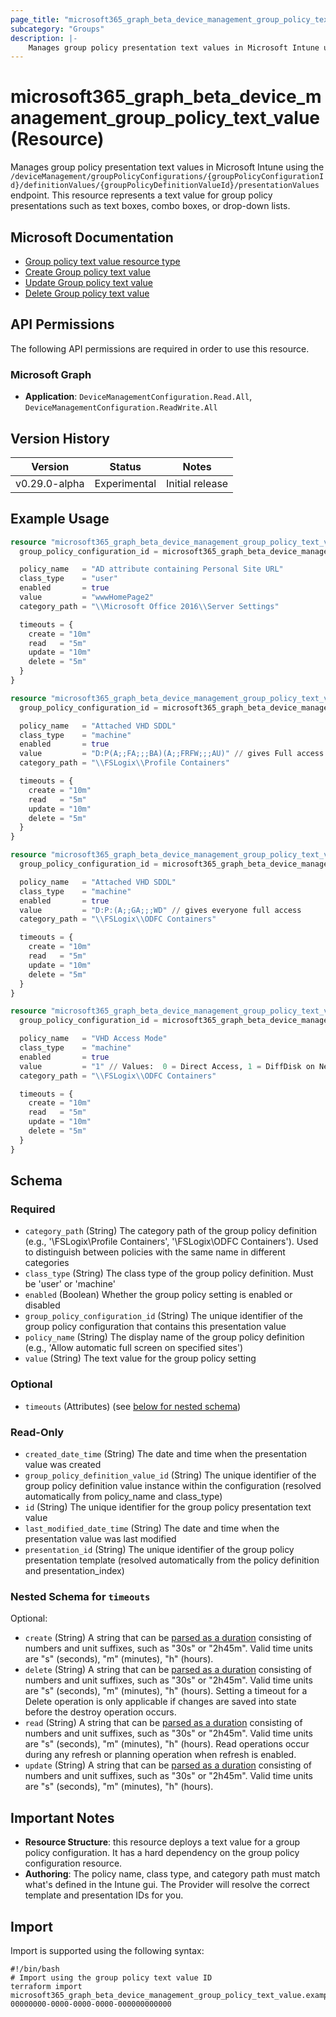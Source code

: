 ```yaml
---
page_title: "microsoft365_graph_beta_device_management_group_policy_text_value Resource - terraform-provider-microsoft365"
subcategory: "Groups"
description: |-
    Manages group policy presentation text values in Microsoft Intune using the /deviceManagement/groupPolicyConfigurations/{groupPolicyConfigurationId}/definitionValues/{groupPolicyDefinitionValueId}/presentationValues endpoint. This resource represents a text value for group policy presentations such as text boxes, combo boxes, or drop-down lists.
---
```


# microsoft365_graph_beta_device_management_group_policy_text_value (Resource)

Manages group policy presentation text values in Microsoft Intune using the `/deviceManagement/groupPolicyConfigurations/{groupPolicyConfigurationId}/definitionValues/{groupPolicyDefinitionValueId}/presentationValues` endpoint. This resource represents a text value for group policy presentations such as text boxes, combo boxes, or drop-down lists.

## Microsoft Documentation

- [Group policy text value resource type](https://learn.microsoft.com/en-us/graph/api/resources/intune-grouppolicy-grouppolicypresentationvaluetext?view=graph-rest-beta)
- [Create Group policy text value](https://learn.microsoft.com/en-us/graph/api/intune-grouppolicy-grouppolicypresentationvaluetext-create?view=graph-rest-beta)
- [Update Group policy text value](https://learn.microsoft.com/en-us/graph/api/intune-grouppolicy-grouppolicypresentationvaluetext-update?view=graph-rest-beta)
- [Delete Group policy text value](https://learn.microsoft.com/en-us/graph/api/intune-grouppolicy-grouppolicypresentationvaluetext-delete?view=graph-rest-beta)

## API Permissions

The following API permissions are required in order to use this resource.

### Microsoft Graph

- **Application**: `DeviceManagementConfiguration.Read.All`, `DeviceManagementConfiguration.ReadWrite.All`

## Version History

| Version | Status | Notes |
|---------|--------|-------|
| v0.29.0-alpha | Experimental | Initial release |

## Example Usage

```terraform
resource "microsoft365_graph_beta_device_management_group_policy_text_value" "site_url" {
  group_policy_configuration_id = microsoft365_graph_beta_device_management_group_policy_configuration.example_with_assignments.id

  policy_name   = "AD attribute containing Personal Site URL"
  class_type    = "user"
  enabled       = true
  value         = "wwwHomePage2"
  category_path = "\\Microsoft Office 2016\\Server Settings"

  timeouts = {
    create = "10m"
    read   = "5m"
    update = "10m"
    delete = "5m"
  }
}

resource "microsoft365_graph_beta_device_management_group_policy_text_value" "vhd_sddl_fslogix_profile_containers" {
  group_policy_configuration_id = microsoft365_graph_beta_device_management_group_policy_configuration.example_with_assignments.id

  policy_name   = "Attached VHD SDDL"
  class_type    = "machine"
  enabled       = true
  value         = "D:P(A;;FA;;;BA)(A;;FRFW;;;AU)" // gives Full access for admins, read/write for authenticated users
  category_path = "\\FSLogix\\Profile Containers"

  timeouts = {
    create = "10m"
    read   = "5m"
    update = "10m"
    delete = "5m"
  }
}

resource "microsoft365_graph_beta_device_management_group_policy_text_value" "vhd_sddl_fslogix_odfc_containers" {
  group_policy_configuration_id = microsoft365_graph_beta_device_management_group_policy_configuration.example_with_assignments.id

  policy_name   = "Attached VHD SDDL"
  class_type    = "machine"
  enabled       = true
  value         = "D:P:(A;;GA;;;WD" // gives everyone full access
  category_path = "\\FSLogix\\ODFC Containers"

  timeouts = {
    create = "10m"
    read   = "5m"
    update = "10m"
    delete = "5m"
  }
}

resource "microsoft365_graph_beta_device_management_group_policy_text_value" "vhd_access_mode_fslogix_odfc_containers" {
  group_policy_configuration_id = microsoft365_graph_beta_device_management_group_policy_configuration.example_with_assignments.id

  policy_name   = "VHD Access Mode"
  class_type    = "machine"
  enabled       = true
  value         = "1" // Values:  0 = Direct Access, 1 = DiffDisk on Network, 2 = Local DiffDisk, 3 = Unique Disk per Session
  category_path = "\\FSLogix\\ODFC Containers"

  timeouts = {
    create = "10m"
    read   = "5m"
    update = "10m"
    delete = "5m"
  }
}
```

<!-- schema generated by tfplugindocs -->
## Schema

### Required

- `category_path` (String) The category path of the group policy definition (e.g., '\FSLogix\Profile Containers', '\FSLogix\ODFC Containers'). Used to distinguish between policies with the same name in different categories
- `class_type` (String) The class type of the group policy definition. Must be 'user' or 'machine'
- `enabled` (Boolean) Whether the group policy setting is enabled or disabled
- `group_policy_configuration_id` (String) The unique identifier of the group policy configuration that contains this presentation value
- `policy_name` (String) The display name of the group policy definition (e.g., 'Allow automatic full screen on specified sites')
- `value` (String) The text value for the group policy setting

### Optional

- `timeouts` (Attributes) (see [below for nested schema](#nestedatt--timeouts))

### Read-Only

- `created_date_time` (String) The date and time when the presentation value was created
- `group_policy_definition_value_id` (String) The unique identifier of the group policy definition value instance within the configuration (resolved automatically from policy_name and class_type)
- `id` (String) The unique identifier for the group policy presentation text value
- `last_modified_date_time` (String) The date and time when the presentation value was last modified
- `presentation_id` (String) The unique identifier of the group policy presentation template (resolved automatically from the policy definition and presentation_index)

<a id="nestedatt--timeouts"></a>
### Nested Schema for `timeouts`

Optional:

- `create` (String) A string that can be [parsed as a duration](https://pkg.go.dev/time#ParseDuration) consisting of numbers and unit suffixes, such as "30s" or "2h45m". Valid time units are "s" (seconds), "m" (minutes), "h" (hours).
- `delete` (String) A string that can be [parsed as a duration](https://pkg.go.dev/time#ParseDuration) consisting of numbers and unit suffixes, such as "30s" or "2h45m". Valid time units are "s" (seconds), "m" (minutes), "h" (hours). Setting a timeout for a Delete operation is only applicable if changes are saved into state before the destroy operation occurs.
- `read` (String) A string that can be [parsed as a duration](https://pkg.go.dev/time#ParseDuration) consisting of numbers and unit suffixes, such as "30s" or "2h45m". Valid time units are "s" (seconds), "m" (minutes), "h" (hours). Read operations occur during any refresh or planning operation when refresh is enabled.
- `update` (String) A string that can be [parsed as a duration](https://pkg.go.dev/time#ParseDuration) consisting of numbers and unit suffixes, such as "30s" or "2h45m". Valid time units are "s" (seconds), "m" (minutes), "h" (hours).

## Important Notes

- **Resource Structure**: this resource deploys a text value for a group policy configuration. 
It has a hard dependency on the group policy configuration resource.
- **Authoring**: The policy name, class type, and category path must match what's defined in the Intune gui. The Provider
will resolve the correct template and presentation IDs for you.

## Import

Import is supported using the following syntax:

```shell
#!/bin/bash
# Import using the group policy text value ID
terraform import microsoft365_graph_beta_device_management_group_policy_text_value.example 00000000-0000-0000-0000-000000000000
``` 